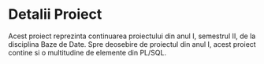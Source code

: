 # Detalii Proiect
Acest proiect reprezinta continuarea proiectului din anul I, semestrul II, de la disciplina Baze de Date. Spre deosebire de proiectul din anul I, acest proiect contine si o multitudine de elemente din PL/SQL.  
